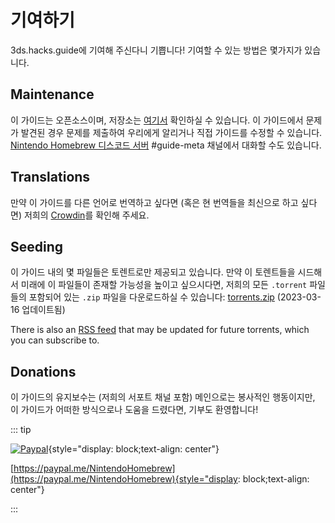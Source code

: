 # 기여하기

3ds.hacks.guide에 기여해 주신다니 기쁩니다! 기여할 수 있는 방법은 몇가지가 있습니다.

## Maintenance

이 가이드는 오픈소스이며, 저장소는 [여기서](https://github.com/hacks-guide/Guide_3DS) 확인하실 수 있습니다. 이 가이드에서 문제가 발견된 경우 문제를 제출하여 우리에게 알리거나 직접 가이드를 수정할 수 있습니다. [Nintendo Homebrew 디스코드 서버](https://discord.gg/MWxPgEp) #guide-meta 채널에서 대화할 수도 있습니다.

## Translations

만약 이 가이드를 다른 언어로 번역하고 싶다면 (혹은 현 번역들을 최신으로 하고 싶다면) 저희의 [Crowdin](https://crowdin.com/project/3ds-guide)를 확인해 주세요.

## Seeding

이 가이드 내의 몇 파일들은 토렌트로만 제공되고 있습니다. 만약 이 토렌트들을 시드해서 미래에 이 파일들이 존재할 가능성을 높이고 싶으시다면, 저희의 모든 `.torrent` 파일들의 포함되어 있는 `.zip` 파일을 다운로드하실 수 있습니다: [torrents.zip](/assets/torrents.zip) (2023-03-16 업데이트됨)

There is also an [RSS feed](/rss.xml) that may be updated for future torrents, which you can subscribe to.

## Donations

이 가이드의 유지보수는 (저희의 서포트 채널 포함) 메인으로는 봉사적인 행동이지만, 이 가이드가 어떠한 방식으로나 도움을 드렸다면, 기부도 환영합니다!

::: tip

[![Paypal](/images/paypal_white.png)](https://paypal.me/NintendoHomebrew){style="display: block;text-align: center"}

[https://paypal.me/NintendoHomebrew](https://paypal.me/NintendoHomebrew){style="display: block;text-align: center"}

:::
